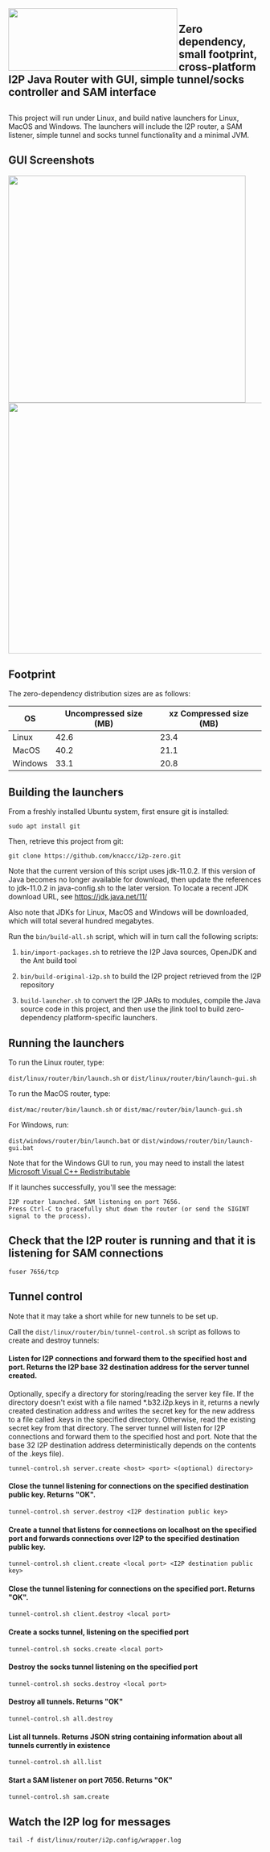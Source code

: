 <img src="https://github.com/knaccc/i2p-zero/blob/master/i2p-zero.png" align="left" width="336" height="124">

## Zero dependency, small footprint, cross-platform I2P Java Router with GUI, simple tunnel/socks controller and SAM interface

##

This project will run under Linux, and build native launchers for Linux, MacOS and Windows.
The launchers will include the I2P router, a SAM listener, simple tunnel and socks tunnel functionality and a minimal JVM.

## GUI Screenshots

<img src="https://github.com/knaccc/i2p-zero/blob/master/screenshot1.png" align="center" width="472" height="451">
<br/>
<img src="https://github.com/knaccc/i2p-zero/blob/master/screenshot2.png" align="center" width="892" height="498">

## Footprint

The zero-dependency distribution sizes are as follows:

OS | Uncompressed size (MB) | xz Compressed size (MB)
------------ | ------------- | -------------
Linux | 42.6 | 23.4
MacOS | 40.2 | 21.1
Windows | 33.1 | 20.8

## Building the launchers

From a freshly installed Ubuntu system, first ensure git is installed:

`sudo apt install git`

Then, retrieve this project from git:

`git clone https://github.com/knaccc/i2p-zero.git`

Note that the current version of this script uses jdk-11.0.2. If this version of Java becomes no longer available for
download, then update the references to jdk-11.0.2 in java-config.sh to the later version. To locate a recent
JDK download URL, see https://jdk.java.net/11/

Also note that JDKs for Linux, MacOS and Windows will be downloaded, which will total several hundred megabytes.

Run the `bin/build-all.sh` script, which will in turn call the following scripts:

1. `bin/import-packages.sh` to retrieve the I2P Java sources, OpenJDK and the Ant build tool

2. `bin/build-original-i2p.sh` to build the I2P project retrieved from the I2P repository

3. `build-launcher.sh` to convert the I2P JARs to modules, compile the Java source code in this project, and then use
the jlink tool to build zero-dependency platform-specific launchers.

## Running the launchers

To run the Linux router, type:

`dist/linux/router/bin/launch.sh`
or `dist/linux/router/bin/launch-gui.sh`

To run the MacOS router, type:

`dist/mac/router/bin/launch.sh`
or `dist/mac/router/bin/launch-gui.sh`

For Windows, run:

`dist/windows/router/bin/launch.bat`
or `dist/windows/router/bin/launch-gui.bat`

Note that for the Windows GUI to run, you may need to install the latest <a href="https://support.microsoft.com/en-us/help/2977003/the-latest-supported-visual-c-downloads">Microsoft Visual C++ Redistributable</a>

If it launches successfully, you'll see the message:

```
I2P router launched. SAM listening on port 7656.
Press Ctrl-C to gracefully shut down the router (or send the SIGINT signal to the process).
```

## Check that the I2P router is running and that it is listening for SAM connections

`fuser 7656/tcp`


## Tunnel control

Note that it may take a short while for new tunnels to be set up.

Call the `dist/linux/router/bin/tunnel-control.sh` script as follows to create and destroy tunnels:

#### Listen for I2P connections and forward them to the specified host and port. Returns the I2P base 32 destination address for the server tunnel created.

Optionally, specify a directory for storing/reading the server key file.
If the directory doesn't exist with a file named *.b32.i2p.keys in it,
returns a newly created destination address and writes the secret key for the
new address to a file called <I2P dest addr>.keys in the specified directory. Otherwise, read the existing
secret key from that directory. The server tunnel will listen for I2P connections and forward them to the
specified host and port. Note that the base 32 I2P destination address deterministically depends on the contents of the .keys file).

`tunnel-control.sh server.create <host> <port> <(optional) directory>`


#### Close the tunnel listening for connections on the specified destination public key. Returns "OK".

`tunnel-control.sh server.destroy <I2P destination public key>`


#### Create a tunnel that listens for connections on localhost on the specified port and forwards connections over I2P to the specified destination public key.

`tunnel-control.sh client.create <local port> <I2P destination public key>`


#### Close the tunnel listening for connections on the specified port. Returns "OK".

`tunnel-control.sh client.destroy <local port>`

#### Create a socks tunnel, listening on the specified port

`tunnel-control.sh socks.create <local port>`

#### Destroy the socks tunnel listening on the specified port

`tunnel-control.sh socks.destroy <local port>`

#### Destroy all tunnels. Returns "OK"

`tunnel-control.sh all.destroy`

#### List all tunnels. Returns JSON string containing information about all tunnels currently in existence

`tunnel-control.sh all.list`

#### Start a SAM listener on port 7656. Returns "OK"

`tunnel-control.sh sam.create`


## Watch the I2P log for messages

`tail -f dist/linux/router/i2p.config/wrapper.log`